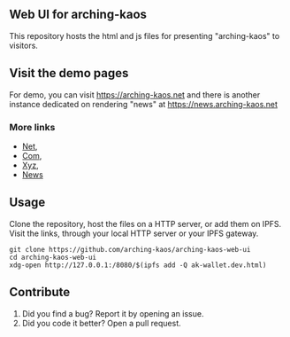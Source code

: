 Web UI for arching-kaos
-----------------------

This repository hosts the html and js files for presenting "arching-kaos" to visitors.

## Visit the demo pages
For demo, you can visit https://arching-kaos.net and there is another instance dedicated on rendering "news" at https://news.arching-kaos.net

### More links
- [Net](https://arching-kaos.net),
- [Com](https://arching-kaos.com),
- [Xyz](https://arching-kaos.xyz),
- [News](https://news.arching-kaos.net)

## Usage

Clone the repository, host the files on a HTTP server, or add them on IPFS. Visit the links,
through your local HTTP server or your IPFS gateway.

```
git clone https://github.com/arching-kaos/arching-kaos-web-ui
cd arching-kaos-web-ui
xdg-open http://127.0.0.1:/8080/$(ipfs add -Q ak-wallet.dev.html)
```

## Contribute

1. Did you find a bug? Report it by opening an issue.
2. Did you code it better? Open a pull request.

## 
